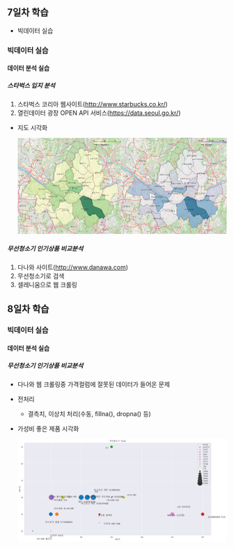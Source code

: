 ## 7일차 학습
- 빅데이터 실습

### 빅데이터 실습
#### 데이터 분석 실습

##### 스타벅스 입지 분석
1. 스타벅스 코리아 웹사이트(http://www.starbucks.co.kr/) 
2. 열린데이터 광장 OPEN API 서비스(https://data.seoul.go.kr/)

- 지도 시각화 

    ![매장수사업체수비교](https://raw.githubusercontent.com/Hsegunn/bigdata-analysis-2024/main/images/ba010.png)
    

##### 무선청소기 인기상품 비교분석
1. 다나와 사이트(http://www.danawa.com)
2. 무선청소기로 검색
3. 셀레니움으로 웹 크롤링

## 8일차 학습

### 빅데이터 실습
#### 데이터 분석 실습

##### 무선청소기 인기상품 비교분석
- 다나와 웹 크롤링중 가격컬럼에 잘못된 데이터가 들어온 문제
- 전처리
    - 결측치, 이상치 처리(수동, fillna(), dropna() 등)
- 가성비 좋은 제품 시각화

    ![매장수사업체수비교](https://raw.githubusercontent.com/Hsegunn/bigdata-analysis-2024/main/images/ba011.png)

